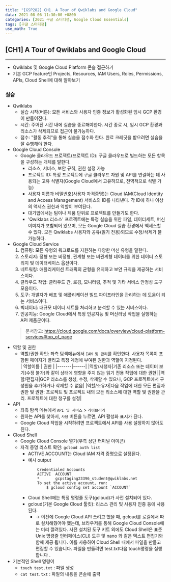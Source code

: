 ```yaml
---
title: "[GSP282] CH1. A Tour of Qwiklabs and Google Cloud"
data: 2021-08-06 11:30:00 +0800
categories: [2021 구글 스터디잼, Google Cloud Essentials]
tags: [구글 스터디잼]
use_math: True
---
```



## **[CH1] A Tour of Qwiklabs and Google Cloud**

---

- Qwiklabs 및 Google Cloud Platform 콘솔 접근하기
- 기본 GCP feature인 Projects, Resources, IAM Users, Roles, Permissions, APIs, Cloud Shell에 대해 알아보기

### 실습

- Qwiklabs
  - 실습 시작(버튼): 모든 서비스와 사용자 인증 정보가 활성화된 임시 GCP 환경이 만들어진다.
  - 시간: 주어진 시간 내에 실습을 종료해야한다. 시간 종료 시, 임시 GCP 환경과 리소스가 삭제되므로 접근이 불가능하다.
  - 점수: "활동 추적"을 통해 실습을 점수화 한다. 완료 크레딧을 받으려면 실습을 잘 수행해야 한다.
- Google Cloud Console
  - Google 클라우드 프로젝트(프로젝트 ID): 구글 클라우드로 빌드하는 모든 항목을 구성하는 개체를 말한다.
    - 리소스, 서비스, 보안 규칙, 권한 설정 가능
    - 프로젝트 ID: 특정 프로젝트에 구글 클라우드 자원 및 API를 연결하는 데 사용되는 고유 식별자(Google Cloud에서 고유하므로, 전역적으로 식별 가능)
    - 사용자 이름과 비밀번호(사용자 자격증명)는 Cloud IAM(Cloud Identity and Access Management) 서비스의 ID를 나타낸다. 각 ID에 하나 이상의 액세스 권한과 역할이 부여된다.
    - 대기업에서는 팀이나 제품 단위로 프로젝트를 만들기도 한다.
    - 'Qwiklabs 리소스' 프로젝트에는 특정 실습을 위한 파일, 데이터세트, 머신 이미지가 포함되어 있으며, 모든 Google Cloud 실습 환경에서 액세스할 수 있다. 모든 Qwiklabs 사용자와 공유(읽기 전용)되므로 수정/삭제가 불가능하다.
- Google Cloud Service
  1. 컴퓨팅: 모든 유형의 워크로드를 지원하는 다양한 머신 유형을 말한다.
  2. 스토리지: 정형 또는 비정형, 관계형 또는 비관계형 데이터를 위한 데이터 스토리지 및 데이터베이스 옵션이다.
  3. 네트워킹: 애플리케이션 트래픽의 균형을 유지하고 보안 규칙을 제공하는 서비스이다.
  4. 클라우드 작업: 클라우드 간, 로깅, 모니터링, 추적 및 기타 서비스 안정성 도구 모음이다.
  5. 도구: 개발자가 배포 및 애플리케이션 빌드 파이프라인을 관리하는 데 도움이 되는 서비스이다.
  6. 빅데이터: 대규모 데이터 세트를 처리하고 분석할 수 있는 서비스이다.
  7. 인공지능: Google Cloud에서 특정 인공지능 및 머신러닝 작업을 실행하는 API 제품군이다.
    > 문서참고: https://cloud.google.com/docs/overview/cloud-platform-services#top_of_page
- 역할 및 권한
  - 역할/권한 확인: 좌측 탐색메뉴에서 `IAM 및 관리`를 확인한다. 사용자 목록이 포함된 페이지가 열리고 특정 계정에 부여된 권한과 역할이 지정된다.  
    | 역할이름 | 권한 |
    |-------|------|
    |역할/시청자|기존 리소스 또는 데이터 보기(수정 불가)와 같이 상태에 영향을 주지 않는 읽기 전용 작업에 대한 권한|
    |역할/편집자|GCP 리소스를 생성, 수정, 삭제할 수 있으나, GCP 프로젝트에서 구성원을 추가하거나 삭제할 수 없음|
    |역할/소유자|다음 작업에 대한 모든 편집자 권한 및 권한: 프로젝트 및 프로젝트 내의 모든 리소스에 대한 역할 및 권한을 관리. 프로젝트에 대한 청구를 설정|  
- API
  - 좌측 탐색 메뉴에서 `API 및 서비스` > `라이브러리`
  - 원하는 API를 찾아서, `사용` 버튼을 누르면, API 활성화 표시가 된다.
  - Google Cloud 작업을 시작하려면 프로젝트에서 API를 사용 설정하지 않아도 된다.
- Cloud Shell
  - Google Cloud Console 열기(우측 상단 터미널 아이콘)
  - 자격 증명 리스트 확인: `gcloud auth list`
    - ACTIVE ACCOUNT는 Cloud IAM 자격 증명으로 설정된다.
    - 예시 output
        ```shell
            Credentialed Accounts
            ACTIVE  ACCOUNT
            *       gcpstaging23396_student@qwiklabs.net
            To set the active account, run:
                $ gcloud config set account `ACCOUNT`
        ```
    - Cloud Shell에는 특정 명령줄 도구(gcloud)가 사전 설치되어 있다.
    - gcloud(기본 Google Cloud 툴킷): 리소스 관리 및 사용자 인증 등에 사용된다.
      - → 이전에 Google Cloud API 쓰려고 했을 때, gcloud를 로컬에서 따로 설치해줬어야 했는데, 브라우저를 통해 Google Cloud Console에는 미리 깔려있다.
사전 설치된 도구 키트 외에도 Cloud Shell은 표준 Unix 명령줄 인터페이스(CLI) 도구 및 nano 와 같은 텍스트 편집기와 함께 제공 됩니다. 이를 사용하여 Cloud Shell 내에서 파일을 만들고 편집할 수 있습니다.
파일을 만들려면 test.txt다음 touch명령을 실행합니다 .
- 기본적인 Shell 명령어
  - `touch test.txt` : 파일 생성
  - `cat test.txt` : 파일의 내용을 콘솔에 출력